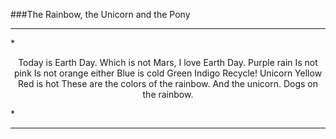 ###The Rainbow, the Unicorn and the Pony
<hr>
*<p align="center">
Today is Earth Day.  
Which is not Mars,
I love Earth Day.  
Purple rain   
Is not pink   
Is not orange either  
Blue is cold   
Green   
Indigo   
Recycle!   
Unicorn   
Yellow   
Red is hot   
These are the colors of the rainbow.   
And the unicorn.   
Dogs on the rainbow.
</p>*
<hr>
